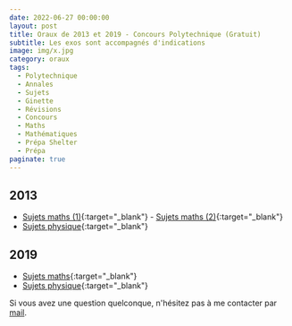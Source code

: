 ```yaml
---
date: 2022-06-27 00:00:00
layout: post
title: Oraux de 2013 et 2019 - Concours Polytechnique (Gratuit)
subtitle: Les exos sont accompagnés d'indications
image: img/x.jpg
category: oraux
tags:
  - Polytechnique
  - Annales
  - Sujets
  - Ginette
  - Révisions
  - Concours
  - Maths
  - Mathématiques
  - Prépa Shelter
  - Prépa
paginate: true
---
```


## 2013

- [Sujets maths (1)](/assets/documents/oraux/X2013M.pdf){:target="_blank"} - [Sujets maths (2)](/assets/documents/oraux/X2013M2.pdf){:target="_blank"}
- [Sujets physique](/assets/documents/oraux/X2013P.pdf){:target="_blank"}

## 2019

- [Sujets maths](/assets/documents/oraux/Maths-MP-2019.pdf){:target="_blank"}
- [Sujets physique](/assets/documents/oraux/Physique-MP-2019.pdf){:target="_blank"}

Si vous avez une question quelconque, n'hésitez pas à me contacter par [mail](https://www.prepashelter.com/contact/).

